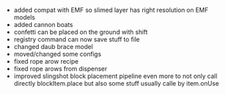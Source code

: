 - added compat with EMF so slimed layer has right resolution on EMF models
- added cannon boats
- confetti can be placed on the ground with shift
- registry command can now save stuff to file
- changed daub brace model
- moved/changed some configs
- fixed rope arow recipe
- fixed rope arows from dispenser
- improved slingshot block placement pipeline even more to not only call directly blockItem.place but also some stuff usually calle by item.onUse
